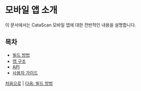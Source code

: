 # 모바일 앱 소개

이 문서에서는 CataScan 모바일 앱에 대한 전반적인 내용을 설명합니다.

## 목차
- [빌드 방법](01_how_to_build.md)
- [앱 구조](02_app_architecture.md)
- [API](03_api.md)
- [사용자 가이드](04_user_guide.md)

[처음으로](../overview.md) | 
[다음: 빌드 방법](01_how_to_build.md) 